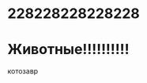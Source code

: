 # 228228228228228
<html>
  <link rel="stylesheet" href="style.css" type="text/css"/>
  <body>
    <h1>Животные!!!!!!!!!!</h1>
    <p>котозавр</p>
  </body>
</html>
